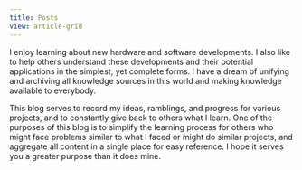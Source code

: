 ```yaml
---
title: Posts
view: article-grid
---
```

I enjoy learning about new hardware and software developments. I also like to help others understand these developments and their potential applications in the simplest, yet complete forms. I have a dream of unifying and archiving all knowledge sources in this world and making knowledge available to everybody.

This blog serves to record my ideas, ramblings, and progress for various projects, and to constantly give back to others what I learn. One of the purposes of this blog is to simplify the learning process for others who might face problems similar to what I faced or might do similar projects, and aggregate all content in a single place for easy reference. I hope it serves you a greater purpose than it does mine.